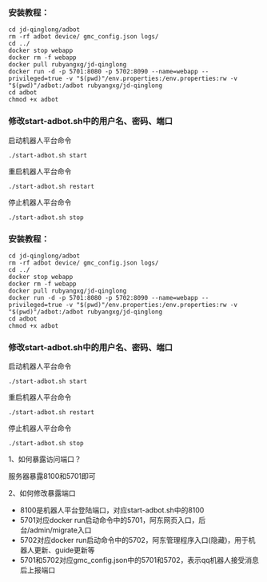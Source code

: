 ### 安装教程：
```
cd jd-qinglong/adbot
rm -rf adbot device/ gmc_config.json logs/
cd ../
docker stop webapp
docker rm -f webapp
docker pull rubyangxg/jd-qinglong
docker run -d -p 5701:8080 -p 5702:8090 --name=webapp --privileged=true -v "$(pwd)"/env.properties:/env.properties:rw -v "$(pwd)"/adbot:/adbot rubyangxg/jd-qinglong
cd adbot
chmod +x adbot
```

### 修改start-adbot.sh中的用户名、密码、端口

启动机器人平台命令
```
./start-adbot.sh start
```
重启机器人平台命令
```
./start-adbot.sh restart
```
停止机器人平台命令
```
./start-adbot.sh stop
```
### 安装教程：
```
cd jd-qinglong/adbot
rm -rf adbot device/ gmc_config.json logs/
cd ../
docker stop webapp
docker rm -f webapp
docker pull rubyangxg/jd-qinglong
docker run -d -p 5701:8080 -p 5702:8090 --name=webapp --privileged=true -v "$(pwd)"/env.properties:/env.properties:rw -v "$(pwd)"/adbot:/adbot rubyangxg/jd-qinglong
cd adbot
chmod +x adbot
```

### 修改start-adbot.sh中的用户名、密码、端口

启动机器人平台命令
```
./start-adbot.sh start
```
重启机器人平台命令
```
./start-adbot.sh restart
```
停止机器人平台命令
```
./start-adbot.sh stop
```

1、如何暴露访问端口？

服务器暴露8100和5701即可

2、如何修改暴露端口
* 8100是机器人平台登陆端口，对应start-adbot.sh中的8100
* 5701对应docker run启动命令中的5701，阿东网页入口，后台/admin/migrate入口
* 5702对应docker run启动命令中的5702，阿东管理程序入口(隐藏)，用于机器人更新、guide更新等
* 5701和5702对应gmc_config.json中的5701和5702，表示qq机器人接受消息后上报端口
